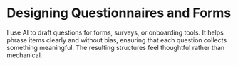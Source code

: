 # Designing Questionnaires and Forms

I use AI to draft questions for forms, surveys, or onboarding tools. It helps phrase items clearly and without bias, ensuring that each question collects something meaningful. The resulting structures feel thoughtful rather than mechanical.
